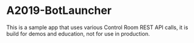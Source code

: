 # A2019-BotLauncher
This is a sample app that uses various Control Room REST API calls, it is build for demos and education, not for use in production.
